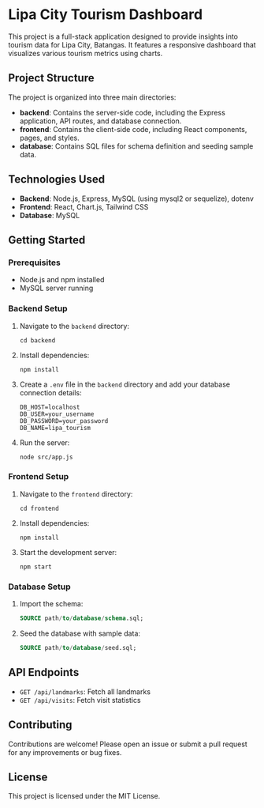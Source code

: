 # Lipa City Tourism Dashboard

This project is a full-stack application designed to provide insights into tourism data for Lipa City, Batangas. It features a responsive dashboard that visualizes various tourism metrics using charts.

## Project Structure

The project is organized into three main directories:

- **backend**: Contains the server-side code, including the Express application, API routes, and database connection.
- **frontend**: Contains the client-side code, including React components, pages, and styles.
- **database**: Contains SQL files for schema definition and seeding sample data.

## Technologies Used

- **Backend**: Node.js, Express, MySQL (using mysql2 or sequelize), dotenv
- **Frontend**: React, Chart.js, Tailwind CSS
- **Database**: MySQL

## Getting Started

### Prerequisites

- Node.js and npm installed
- MySQL server running

### Backend Setup

1. Navigate to the `backend` directory:
   ```
   cd backend
   ```

2. Install dependencies:
   ```
   npm install
   ```

3. Create a `.env` file in the `backend` directory and add your database connection details:
   ```
   DB_HOST=localhost
   DB_USER=your_username
   DB_PASSWORD=your_password
   DB_NAME=lipa_tourism
   ```

4. Run the server:
   ```
   node src/app.js
   ```

### Frontend Setup

1. Navigate to the `frontend` directory:
   ```
   cd frontend
   ```

2. Install dependencies:
   ```
   npm install
   ```

3. Start the development server:
   ```
   npm start
   ```

### Database Setup

1. Import the schema:
   ```sql
   SOURCE path/to/database/schema.sql;
   ```

2. Seed the database with sample data:
   ```sql
   SOURCE path/to/database/seed.sql;
   ```

## API Endpoints

- `GET /api/landmarks`: Fetch all landmarks
- `GET /api/visits`: Fetch visit statistics

## Contributing

Contributions are welcome! Please open an issue or submit a pull request for any improvements or bug fixes.

## License

This project is licensed under the MIT License.